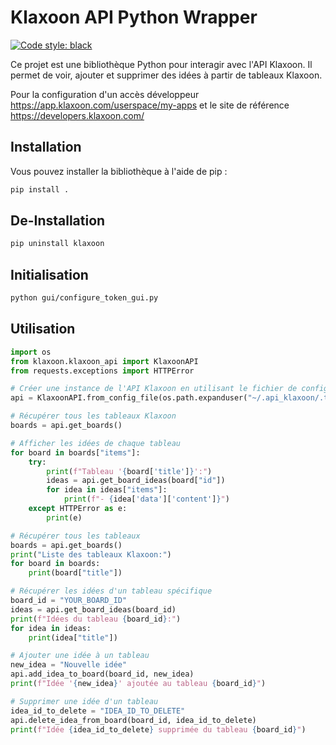 # Klaxoon API Python Wrapper
[![Code style: black](https://img.shields.io/badge/code%20style-black-000000.svg)](https://github.com/psf/black)

Ce projet est une bibliothèque Python pour interagir avec l'API Klaxoon. Il permet de voir, ajouter et supprimer des idées à partir de tableaux Klaxoon.

Pour la configuration d'un accès développeur https://app.klaxoon.com/userspace/my-apps et le site de référence https://developers.klaxoon.com/

## Installation

Vous pouvez installer la bibliothèque à l'aide de pip :

```bash
pip install .
```

## De-Installation

```bash
pip uninstall klaxoon
```

## Initialisation

```bash
python gui/configure_token_gui.py
```

## Utilisation

```python
import os
from klaxoon.klaxoon_api import KlaxoonAPI
from requests.exceptions import HTTPError

# Créer une instance de l'API Klaxoon en utilisant le fichier de configuration
api = KlaxoonAPI.from_config_file(os.path.expanduser("~/.api_klaxoon/.token"))

# Récupérer tous les tableaux Klaxoon
boards = api.get_boards()

# Afficher les idées de chaque tableau
for board in boards["items"]:
    try:
        print(f"Tableau '{board['title']}':")
        ideas = api.get_board_ideas(board["id"])
        for idea in ideas["items"]:
            print(f"- {idea['data']['content']}")
    except HTTPError as e:
        print(e)

# Récupérer tous les tableaux
boards = api.get_boards()
print("Liste des tableaux Klaxoon:")
for board in boards:
    print(board["title"])

# Récupérer les idées d'un tableau spécifique
board_id = "YOUR_BOARD_ID"
ideas = api.get_board_ideas(board_id)
print(f"Idées du tableau {board_id}:")
for idea in ideas:
    print(idea["title"])

# Ajouter une idée à un tableau
new_idea = "Nouvelle idée"
api.add_idea_to_board(board_id, new_idea)
print(f"Idée '{new_idea}' ajoutée au tableau {board_id}")

# Supprimer une idée d'un tableau
idea_id_to_delete = "IDEA_ID_TO_DELETE"
api.delete_idea_from_board(board_id, idea_id_to_delete)
print(f"Idée {idea_id_to_delete} supprimée du tableau {board_id}")
```
